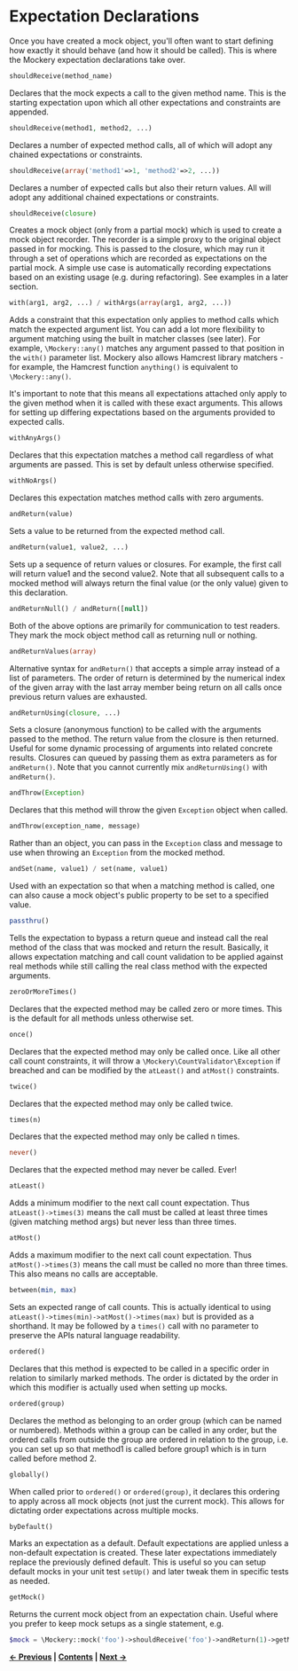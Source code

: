 # Expectation Declarations


Once you have created a mock object, you'll often want to start defining how
exactly it should behave (and how it should be called). This is where the
Mockery expectation declarations take over.

```PHP
shouldReceive(method_name)
```

Declares that the mock expects a call to the given method name. This is the
starting expectation upon which all other expectations and constraints are
appended.

```PHP
shouldReceive(method1, method2, ...)
```

Declares a number of expected method calls, all of which will adopt any chained
expectations or constraints.

```PHP
shouldReceive(array('method1'=>1, 'method2'=>2, ...))
```

Declares a number of expected calls but also their return values. All will
adopt any additional chained expectations or constraints.

```PHP
shouldReceive(closure)
```

Creates a mock object (only from a partial mock) which is used to create a mock
object recorder. The recorder is a simple proxy to the original object passed
in for mocking. This is passed to the closure, which may run it through a set of
operations which are recorded as expectations on the partial mock. A simple
use case is automatically recording expectations based on an existing usage
(e.g. during refactoring). See examples in a later section.

```PHP
with(arg1, arg2, ...) / withArgs(array(arg1, arg2, ...))
```

Adds a constraint that this expectation only applies to method calls which
match the expected argument list. You can add a lot more flexibility to argument
matching using the built in matcher classes (see later). For example,
`\Mockery::any()` matches any argument passed to that position in the `with()`
parameter list. Mockery also allows Hamcrest library matchers - for example, the
Hamcrest function `anything()` is equivalent to `\Mockery::any()`.

It's important to note that this means all expectations attached only apply
to the given method when it is called with these exact arguments. This allows for
setting up differing expectations based on the arguments provided to expected calls.

```PHP
withAnyArgs()
```

Declares that this expectation matches a method call regardless of what arguments
are passed. This is set by default unless otherwise specified.

```PHP
withNoArgs()
```

Declares this expectation matches method calls with zero arguments.

```PHP
andReturn(value)
```

Sets a value to be returned from the expected method call.

```PHP
andReturn(value1, value2, ...)
```

Sets up a sequence of return values or closures. For example, the first call will return
value1 and the second value2. Note that all subsequent calls to a mocked method
will always return the final value (or the only value) given to this declaration.

```PHP
andReturnNull() / andReturn([null])
```

Both of the above options are primarily for communication to test readers. They mark the
mock object method call as returning null or nothing.

```PHP
andReturnValues(array)
```

Alternative syntax for `andReturn()` that accepts a simple array instead of a list of parameters.
The order of return is determined by the numerical index of the given array with the last array
member being return on all calls once previous return values are exhausted.

```PHP
andReturnUsing(closure, ...)
```

Sets a closure (anonymous function) to be called with the arguments passed to
the method. The return value from the closure is then returned. Useful for some
dynamic processing of arguments into related concrete results. Closures can
queued by passing them as extra parameters as for `andReturn()`. Note that you
cannot currently mix `andReturnUsing()` with `andReturn()`.

```PHP
andThrow(Exception)
```

Declares that this method will throw the given `Exception` object when called.

```PHP
andThrow(exception_name, message)
```

Rather than an object, you can pass in the `Exception` class and message to
use when throwing an `Exception` from the mocked method.

```PHP
andSet(name, value1) / set(name, value1)
```

Used with an expectation so that when a matching method is called, one
can also cause a mock object's public property to be set to a specified value.

```PHP
passthru()
```

Tells the expectation to bypass a return queue and instead call the real method
of the class that was mocked and return the result. Basically, it allows
expectation matching and call count validation to be applied against real methods
while still calling the real class method with the expected arguments.

```PHP
zeroOrMoreTimes()
```

Declares that the expected method may be called zero or more times. This is
the default for all methods unless otherwise set.

```PHP
once()
```

Declares that the expected method may only be called once. Like all other
call count constraints, it will throw a `\Mockery\CountValidator\Exception`
if breached and can be modified by the `atLeast()` and `atMost()` constraints.

```PHP
twice()
```

Declares that the expected method may only be called twice.

```PHP
times(n)
```

Declares that the expected method may only be called n times.

```PHP
never()
```

Declares that the expected method may never be called. Ever!

```PHP
atLeast()
```

Adds a minimum modifier to the next call count expectation. Thus
`atLeast()->times(3)` means the call must be called at least three times (given
matching method args) but never less than three times.

```PHP
atMost()
```
Adds a maximum modifier to the next call count expectation. Thus
`atMost()->times(3)` means the call must be called no more than three times. This
also means no calls are acceptable.

```PHP
between(min, max)
```

Sets an expected range of call counts. This is actually identical to using
`atLeast()->times(min)->atMost()->times(max)` but is provided as a shorthand.
It may be followed by a `times()` call with no parameter to preserve the
APIs natural language readability.

```PHP
ordered()
```

Declares that this method is expected to be called in a specific order in
relation to similarly marked methods. The order is dictated by the order in
which this modifier is actually used when setting up mocks.

```PHP
ordered(group)
```

Declares the method as belonging to an order group (which can be named or
numbered). Methods within a group can be called in any order, but the ordered
calls from outside the group are ordered in relation to the group, i.e. you can
set up so that method1 is called before group1 which is in turn called before
method 2.

```PHP
globally()
```

When called prior to `ordered()` or `ordered(group)`, it declares this ordering to
apply across all mock objects (not just the current mock). This allows for dictating
order expectations across multiple mocks.

```PHP
byDefault()
```

Marks an expectation as a default. Default expectations are applied unless
a non-default expectation is created. These later expectations immediately
replace the previously defined default. This is useful so you can setup default
mocks in your unit test `setUp()` and later tweak them in specific tests as
needed.

```PHP
getMock()
```

Returns the current mock object from an expectation chain. Useful where
you prefer to keep mock setups as a single statement, e.g.

```PHP
$mock = \Mockery::mock('foo')->shouldReceive('foo')->andReturn(1)->getMock();
```



**[&#8592; Previous](05-QUICK-REFERENCE.md) | [Contents](../README.md#documentation) | [Next &#8594;](07-ARGUMENT-VALIDATION.md)**
